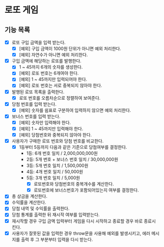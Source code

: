 # 로또 게임

## 기능 목록

- [x] 로또 구입 금액을 입력 받는다.
  - [x] [예외] 구입 금액이 1000원 단위가 아니면 예외 처리한다.
  - [x] [예외] 자연수가 아니면 예외 처리한다.
- [x] 구입 금액에 해당하는 로또를 발행한다.
  - [x] 1 ~ 45까지 6개의 숫자를 생성한다.
  - [x] [예외] 로또 번호는 6개여야 한다.
  - [x] [예외] 1 ~ 45까지만 입력되어야 한다.
  - [x] [예외] 로또 번호는 서로 중복되지 않아야 한다.
- [x] 발행된 로또 목록을 출력한다.
  - [x] 로또 번호를 오름차순으로 정렬하여 보여준다.
- [x] 당첨 번호를 입력 받는다.
  - [x] [예외] 숫자를 쉼표로 구분하여 입력하지 않으면 예외 처리한다.
- [x] 보너스 번호를 입력 받는다.
  - [x] [예외] 숫자만 입력해야 한다.
  - [x] [예외] 1 ~ 45까지만 입력해야 한다.
  - [x] [예외] 당첨번호와 중복되지 않아야 한다.
- [x] 사용자가 구매한 로또 번호와 당첨 번호를 비교한다.
  - [x] 1등부터 5등까지 다음과 같은 기준으로 당첨여부를 결정한다.
    - 1등: 6개 번호 일치 / 2,000,000,000원
    - 2등: 5개 번호 + 보너스 번호 일치 / 30,000,000원
    - 3등: 5개 번호 일치 / 1,500,000원
    - 4등: 4개 번호 일치 / 50,000원
    - 5등: 3개 번호 일치 / 5,000원
      - [x] 로또번호와 당첨번호의 중복개수를 계산한다.
      - [x] 로또번호에 보너스번호가 포함되어있는지 여부를 결정한다.
- [x] 총 상금을 계산한다.
- [x] 수익률을 계산한다.
- [x] 당첨 내역 및 수익률을 출력한다.
- [x] 당첨 통계를 출력한 뒤 재시작 여부를 입력받는다.
- [x] 재시작할 경우 구입 금액 입력부터 게임을 다시 시작하고 종료할 경우 바로 종료시킨다.
- [x] 사용자가 잘못된 값을 입력한 경우 throw문을 사용해 예외를 발생시키고, 에러 메시지를 출력 후 그 부분부터 입력을 다시 받는다.
